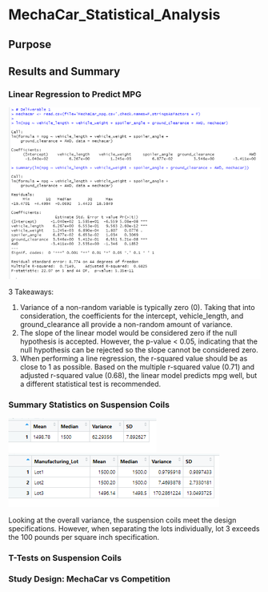 # MechaCar_Statistical_Analysis

## Purpose

## Results and Summary

### Linear Regression to Predict MPG
![Resources/Deliverable1](Resources/Deliverable1.png)

3 Takeaways:
1. Variance of a non-random variable is typically zero (0). Taking that into consideration, the coefficients for the intercept, vehicle_length, and ground_clearance all provide a non-random amount of variance.
2. The slope of the linear model would be considered zero if the null hypothesis is accepted. However, the p-value < 0.05, indicating that the null hypothesis can be rejected so the slope cannot be considered zero.
3. When performing a line regression, the r-squared value should be as close to 1 as possible. Based on the multiple r-squared value (0.71) and adjusted r-squared value (0.68), the linear model predicts mpg well, but a different statistical test is recommended. 

### Summary Statistics on Suspension Coils
![Resources/total_summary](Resources/total_summary.png)
![Resources/lot_summary](Resources/lot_summary.png)

Looking at the overall variance, the suspension coils meet the design specifications. However, when separating the lots individually, lot 3 exceeds the 100 pounds per square inch specification.

### T-Tests on Suspension Coils

### Study Design: MechaCar vs Competition
